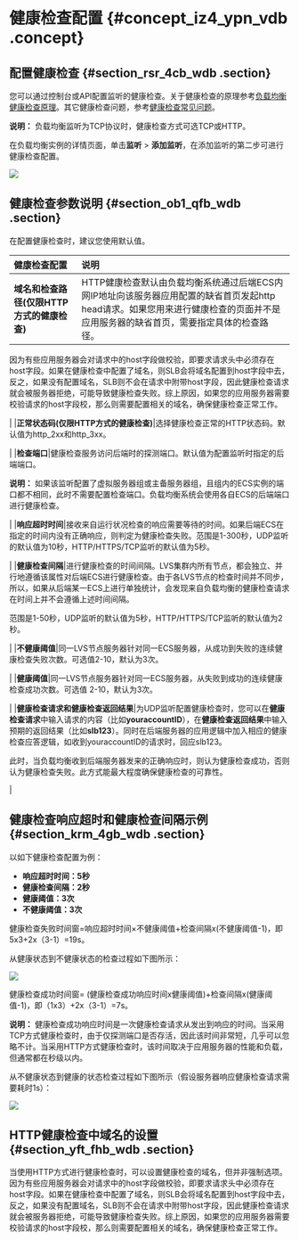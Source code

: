 # 健康检查配置 {#concept_iz4_ypn_vdb .concept}

## 配置健康检查 {#section_rsr_4cb_wdb .section}

您可以通过控制台或API配置监听的健康检查。关于健康检查的原理参考[负载均衡健康检查原理](cn.zh-CN/用户指南/监听/健康检查/健康检查原理.md#)。其它健康检查问题，参考[健康检查常见问题](../cn.zh-CN/常见问题/健康检查常见问题.md#)。

**说明：** 负载均衡监听为TCP协议时，健康检查方式可选TCP或HTTP。

在负载均衡实例的详情页面，单击**监听** \> **添加监听**，在添加监听的第二步可进行健康检查配置。

![](http://static-aliyun-doc.oss-cn-hangzhou.aliyuncs.com/assets/img/4138/2812_zh-CN.png)

## 健康检查参数说明 {#section_ob1_qfb_wdb .section}

在配置健康检查时，建议您使用默认值。

|健康检查配置|说明|
|:-----|:-|
|**域名和检查路径\(仅限HTTP方式的健康检查\)**|HTTP健康检查默认由负载均衡系统通过后端ECS内网IP地址向该服务器应用配置的缺省首页发起http head请求。如果您用来进行健康检查的页面并不是应用服务器的缺省首页，需要指定具体的检查路径。

因为有些应用服务器会对请求中的host字段做校验，即要求请求头中必须存在host字段。如果在健康检查中配置了域名，则SLB会将域名配置到host字段中去，反之，如果没有配置域名，SLB则不会在请求中附带host字段，因此健康检查请求就会被服务器拒绝，可能导致健康检查失败。综上原因，如果您的应用服务器需要校验请求的host字段校，那么则需要配置相关的域名，确保健康检查正常工作。

|
|**正常状态码\(仅限HTTP方式的健康检查\)**|选择健康检查正常的HTTP状态码。默认值为http\_2xx和http\_3xx。

|
|**检查端口**|健康检查服务访问后端时的探测端口。默认值为配置监听时指定的后端端口。

**说明：** 如果该监听配置了虚拟服务器组或主备服务器组，且组内的ECS实例的端口都不相同，此时不需要配置检查端口。负载均衡系统会使用各自ECS的后端端口进行健康检查。

|
|**响应超时时间**|接收来自运行状况检查的响应需要等待的时间。如果后端ECS在指定的时间内没有正确响应，则判定为健康检查失败。范围是1-300秒，UDP监听的默认值为10秒，HTTP/HTTPS/TCP监听的默认值为5秒。

|
|**健康检查间隔**|进行健康检查的时间间隔。LVS集群内所有节点，都会独立、并行地遵循该属性对后端ECS进行健康检查。由于各LVS节点的检查时间并不同步，所以，如果从后端某一ECS上进行单独统计，会发现来自负载均衡的健康检查请求在时间上并不会遵循上述时间间隔。

范围是1-50秒，UDP监听的默认值为5秒，HTTP/HTTPS/TCP监听的默认值为2秒。

|
|**不健康阈值**|同一LVS节点服务器针对同一ECS服务器，从成功到失败的连续健康检查失败次数。可选值2-10，默认为3次。

|
|**健康阈值**|同一LVS节点服务器针对同一ECS服务器，从失败到成功的连续健康检查成功次数。可选值 2-10，默认为3次。

|
|**健康检查请求和健康检查返回结果**|为UDP监听配置健康检查时，您可以在**健康检查请求**中输入请求的内容（比如**youraccountID**），在**健康检查返回结果**中输入预期的返回结果（比如**slb123**）。同时在后端服务器的应用逻辑中加入相应的健康检查应答逻辑，如收到youraccountID的请求时，回应slb123。

此时，当负载均衡收到后端服务器发来的正确响应时，则认为健康检查成功，否则认为健康检查失败。此方式能最大程度确保健康检查的可靠性。

|

## 健康检查响应超时和健康检查间隔示例 {#section_krm_4gb_wdb .section}

以如下健康检查配置为例：

-   **响应超时时间：5秒**
-   **健康检查间隔：2秒**
-   **健康阈值：3次**
-   **不健康阈值：3次**

健康检查失败时间窗=响应超时时间×不健康阈值+检查间隔x\(不健康阈值-1\)，即5x3+2x（3-1）=19s。

从健康状态到不健康状态的检查过程如下图所示：

![](http://static-aliyun-doc.oss-cn-hangzhou.aliyuncs.com/assets/img/4138/2816_zh-CN.png)

健康检查成功时间窗= \(健康检查成功响应时间x健康阈值\)+检查间隔x\(健康阈值-1\)，即（1x3）+2x（3-1）=7s。

**说明：** 健康检查成功响应时间是一次健康检查请求从发出到响应的时间。当采用TCP方式健康检查时，由于仅探测端口是否存活，因此该时间非常短，几乎可以忽略不计。当采用HTTP方式健康检查时，该时间取决于应用服务器的性能和负载，但通常都在秒级以内。

从不健康状态到健康的状态检查过程如下图所示（假设服务器响应健康检查请求需要耗时1s）：

![](http://static-aliyun-doc.oss-cn-hangzhou.aliyuncs.com/assets/img/4138/2820_zh-CN.png)

## HTTP健康检查中域名的设置 {#section_yft_fhb_wdb .section}

当使用HTTP方式进行健康检查时，可以设置健康检查的域名，但并非强制选项。因为有些应用服务器会对请求中的host字段做校验，即要求请求头中必须存在host字段。如果在健康检查中配置了域名，则SLB会将域名配置到host字段中去，反之，如果没有配置域名，SLB则不会在请求中附带host字段，因此健康检查请求就会被服务器拒绝，可能导致健康检查失败。综上原因，如果您的应用服务器需要校验请求的host字段校，那么则需要配置相关的域名，确保健康检查正常工作。

